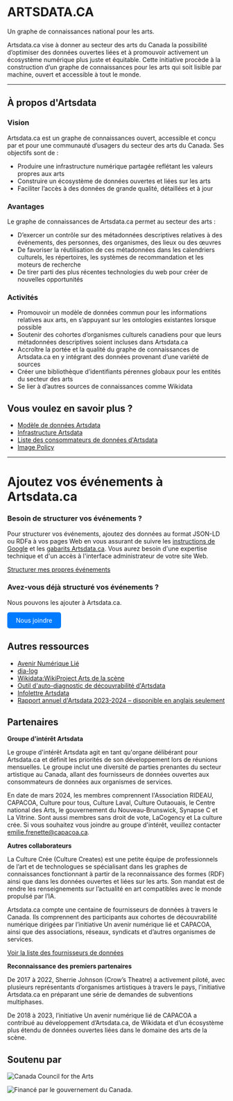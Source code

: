 # ARTSDATA.CA

Un graphe de connaissances national pour les arts.

Artsdata.ca vise à donner au secteur des arts du Canada la possibilité d’optimiser des données ouvertes liées et à promouvoir activement un écosystème numérique plus juste et équitable. Cette initiative procède à la construction d’un graphe de connaissances pour les arts qui soit lisible par machine, ouvert et accessible à tout le monde.

---

## À propos d'Artsdata

### Vision

Artsdata.ca est un graphe de connaissances ouvert, accessible et conçu par et pour une communauté d’usagers du secteur des arts du Canada. Ses objectifs sont de :

- Produire une infrastructure numérique partagée  reflétant les valeurs propres aux arts
- Construire un écosystème de données ouvertes et liées sur les arts
- Faciliter l’accès à des données de grande qualité, détaillées et à jour

### Avantages

Le graphe de connaissances de Artsdata.ca permet au secteur des arts :

- D’exercer un contrôle sur des métadonnées descriptives relatives à des événements, des personnes, des organismes, des lieux ou des œuvres
- De favoriser la réutilisation de ces métadonnées dans les calendriers culturels, les répertoires, les systèmes de recommandation et les moteurs de recherche
- De tirer parti des plus récentes technologies du web pour créer de nouvelles opportunités

### Activités

- Promouvoir un modèle de données commun pour les informations  relatives aux arts, en s’appuyant sur les ontologies existantes lorsque possible
- Soutenir des cohortes d’organismes culturels canadiens pour que leurs métadonnées descriptives soient incluses dans Artsdata.ca
- Accroître la portée et la qualité du graphe de connaissances de Artsdata.ca en y intégrant des données provenant d’une variété de sources
- Créer une bibliothèque d’identifiants pérennes globaux pour les entités du secteur des arts
- Se lier à d’autres sources de connaissances comme Wikidata

## Vous voulez en savoir plus ?

- [Modèle de données Artsdata](https://culturecreates.github.io/artsdata-data-model/index.fr.html)
- [Infrastructure Artsdata](https://culturecreates.github.io/artsdata-data-model/architecture/overview.html)
- [Liste des consommateurs de données d'Artsdata](/fr/doc/data-consumers)
- [Image Policy](/fr/doc/image-policy)

---
# Ajoutez vos événements à Artsdata.ca

### Besoin de structurer vos événements ?

Pour structurer vos événements, ajoutez des données au format JSON-LD ou RDFa à vos pages Web en vous assurant de suivre les [instructions de Google](https://developers.google.com/search/docs/appearance/structured-data/event?hl=fr) et les [gabarits Artsdata.ca](https://culturecreates.github.io/artsdata-data-model/gabarits-jsonld/README.fr.html). Vous aurez besoin d'une expertise technique et d'un accès à l'interface administrateur de votre site Web. 

[Structurer mes propres événements](https://culturecreates.github.io/artsdata-data-model/gabarits-jsonld/README.fr.html)

### Avez-vous déjà structuré vos événements ?

Nous pouvons les ajouter à Artsdata.ca.

<!-- HTML button-like link -->
<a href="mailto:support@culturecreates.com?subject=Participation%20à%20Artsdata.ca&body=Mon%20site%20Web%20contient%20des%20données%20structurées.%20Veuillez%20l'ajouter%20à%20artsdata.ca." style="display: inline-block; padding: 10px 20px; color: white; background-color: #007BFF; text-decoration: none; border-radius: 5px;">Nous joindre</a>


## Autres ressources

- [Avenir Numérique Lié](https://linkeddigitalfuture.ca/fr/accueil/)
- [dia-log](https://dia-log.ca)
- [Wikidata:WikiProject Arts de la scène](https://www.wikidata.org/wiki/Wikidata:WikiProject_Performing_arts/fr)
- [Outil d'auto-diagnostic de découvrabilité d'Artsdata](https://form.jotform.com/230306144694049)
- [Infolettre Artsdata](https://mailchi.mp/53ff7a0a3ef0/stay-in-the-loop-restez-au-courant)
- [Rapport annuel d'Artsdata 2023-2024 – disponible en anglais seulement](https://docs.google.com/document/d/1kQM85gQx1A3KcUO26LRKq7aVo2RB7W5ylbRHYjqUoIU/edit?usp=share_link)

## Partenaires

**Groupe d'intérêt Artsdata**

Le groupe d'intérêt Artsdata agit en tant qu'organe délibérant pour Artsdata.ca et définit les priorités de son développement lors de réunions mensuelles. Le groupe inclut une diversité de parties prenantes du secteur artistique au Canada, allant des fournisseurs de données ouvertes aux consommateurs de données aux organismes de services.

En date de mars 2024, les membres comprennent l'Association RIDEAU, CAPACOA, Culture pour tous, Culture Laval, Culture Outaouais, le Centre national des Arts, le gouvernement du Nouveau-Brunswick, Synapse C et La Vitrine. Sont aussi membres sans droit de vote, LaCogency et La culture crée. Si vous souhaitez vous joindre au groupe d'intérêt, veuillez contacter emilie.frenette@capacoa.ca.

**Autres collaborateurs**

La Culture Crée (Culture Creates) est une petite équipe de professionnels de l’art et de technologues se spécialisant dans les graphes de connaissances fonctionnant à partir de la reconnaissance des formes (RDF) ainsi que dans les données ouvertes et liées sur les arts. Son mandat est de rendre les renseignements sur l’actualité en art compatibles avec le monde propulsé par l’IA.

Artsdata.ca compte une centaine de fournisseurs de données à travers le Canada. Ils comprennent des participants aux cohortes de découvrabilité numérique dirigées par l’initiative Un avenir numérique lié et CAPACOA, ainsi que des associations, réseaux, syndicats et d’autres organismes de services. 

[Voir la liste des fournisseurs de données](https://kg.artsdata.ca/fr/query/show?sparql=feeds_all&title=Data+Feeds)

**Reconnaissance des premiers partenaires**

De 2017 à 2022, Sherrie Johnson (Crow’s Theatre) a activement piloté, avec plusieurs représentants d’organismes artistiques à travers le pays, l’initiative Artsdata.ca en préparant une série de demandes de subventions multiphases.

De 2018 à 2023, l’initiative Un avenir numérique lié de CAPACOA a contribué au développement d’Artsdata.ca, de Wikidata et d’un écosystème plus étendu de données ouvertes liées dans le domaine des arts de la scène.

## Soutenu par

![Canada Council for the Arts](https://canadacouncil.ca/-/media/Images/CCA/Design_Elements/Logos/CCFA-logo-full-en.svg?la=en&hash=F297C9D9740B613B144255DF6A5FDE48869615EC)

![Financé par le gouvernement du Canada.](/images/2li_FrEn_Wordmark_C_small.png)
